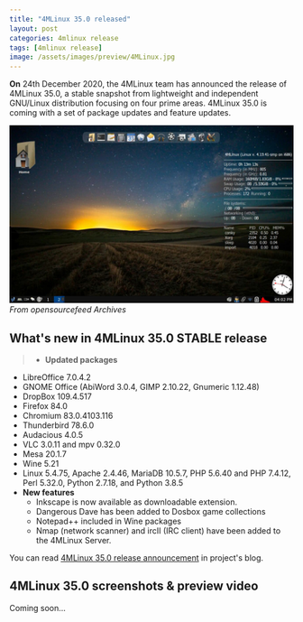 ```yaml
---
title: "4MLinux 35.0 released"
layout: post
categories: 4mlinux release
tags: [4mlinux release]
image: /assets/images/preview/4MLinux.jpg
---
```


**On** 24th December 2020, the 4MLinux team has announced the release of 4MLinux 35.0, a stable snapshot from lightweight and independent GNU/Linux distribution focusing on four prime areas. 4MLinux 35.0 is coming with a set of package updates and feature updates.

![4MLinux Desktop File Picture](/assets/images/preview/4MLinux.jpg)
*From opensourcefeed Archives*

## What's new in 4MLinux 35.0 STABLE release

> - **Updated packages**
  - LibreOffice 7.0.4.2
  - GNOME Office (AbiWord 3.0.4, GIMP 2.10.22, Gnumeric 1.12.48)
  - DropBox 109.4.517
  - Firefox 84.0
  - Chromium 83.0.4103.116
  - Thunderbird 78.6.0
  - Audacious 4.0.5
  - VLC 3.0.11 and mpv 0.32.0
  - Mesa 20.1.7
  - Wine 5.21
  - Linux 5.4.75, Apache 2.4.46, MariaDB 10.5.7, PHP 5.6.40 and PHP 7.4.12, Perl 5.32.0, Python 2.7.18, and Python 3.8.5
- **New features**
  - Inkscape is now available as downloadable extension.
  - Dangerous Dave has been added to Dosbox game collections
  - Notepad++ included in Wine packages
  - Nmap (network scanner) and ircII (IRC client) have been added to the 4MLinux Server.

You can read [4MLinux 35.0 release announcement](https://4mlinux-releases.blogspot.com/) in project's blog.

## 4MLinux 35.0 screenshots & preview video
Coming soon...